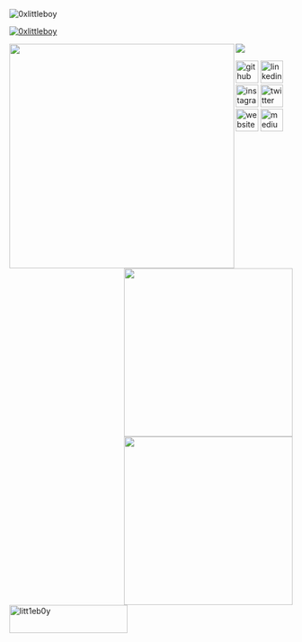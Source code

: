 <p align="left"> <img src="https://komarev.com/ghpvc/?username=0xlittleboy&label=Profile%20views&color=0e75b6&style=flat" alt="0xlittleboy" /> </p>

<p align="left"> <a href="https://twitter.com/0xlittleboy" target="blank"><img src="https://img.shields.io/twitter/follow/0xlittleboy?logo=twitter&style=for-the-badge" alt="0xlittleboy" /></a> </p>
 
<img align="left" src="https://metrics.lecoq.io/0xlittleboy" width="400" >

<img align="right" src="https://github-readme-stats.vercel.app/api?username=0xlittleboy&show_icons=true&theme=dark" width="300" >

<img align="right" src="https://github-readme-streak-stats.herokuapp.com/?user=0xlittleboy&theme=radical" width="300" >

<img src="https://activity-graph.herokuapp.com/graph?username=0xlittleboy&bg_color=1d2a3a&color=5BCDEC&line=5BCDEC&point=FFFFFF&hide_border=true" >

[<img src='https://cdn.jsdelivr.net/npm/simple-icons@3.0.1/icons/github.svg' alt='github' height='40'>](https://github.com/0xlittleboy)  [<img src='https://cdn.jsdelivr.net/npm/simple-icons@3.0.1/icons/linkedin.svg' alt='linkedin' height='40'>](https://www.linkedin.com/in/0xlittleboy/)  [<img src='https://cdn.jsdelivr.net/npm/simple-icons@3.0.1/icons/instagram.svg' alt='instagram' height='40'>](https://www.instagram.com/0xlittleboy/)  [<img src='https://cdn.jsdelivr.net/npm/simple-icons@3.0.1/icons/twitter.svg' alt='twitter' height='40'>](https://twitter.com/0xlittleboy)  [<img src='https://cdn.jsdelivr.net/npm/simple-icons@3.0.1/icons/icloud.svg' alt='website' height='40'>](https://0xlittleboy.github.io)  [<img src='https://cdn.jsdelivr.net/npm/simple-icons@3.0.1/icons/medium.svg' alt='medium' height='40'>](https://0xlittleboy.medium.com)  

<p><a href="https://www.buymeacoffee.com/litt1eb0y"> <img src="https://cdn.buymeacoffee.com/buttons/v2/default-black.png" height="50" width="210" alt="litt1eb0y" /></a></p><br><br>
